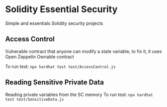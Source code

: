 # Solidity Essential Security 
Simple and essentials Solidity security projects
## Access Control
Vulnerable contract that anyone can modify a state variable, to fix it, it uses Open Zeppelin Ownable contract

To run test:
`npx hardhat test test/AccessControl.js`

## Reading Sensitive Private Data
Reading private variables from the SC memory
To run test:
`npx hardhat test test/SensitiveData.js`